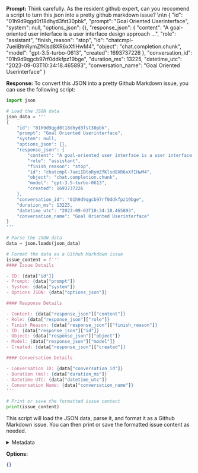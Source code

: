 **Prompt:**
Think carefully. As the resident github expert, can you reccomend a script to turn this json into a pretty github markdown issue? \n\n  {
    "id": "01h9d9qgd0t18dhyd3fst30pbk",
    "prompt": "Goal Oriented Userinterface",
    "system": null,
    "options_json": {},
    "response_json": {
      "content": "A goal-oriented user interface is a user interface design approach ...",
      "role": "assistant",
      "finish_reason": "stop",
      "id": "chatcmpl-7ueiIBtnRymZfKlsd8XR6xXfIHwM4",
      "object": "chat.completion.chunk",
      "model": "gpt-3.5-turbo-0613",
      "created": 1693737226
    },
    "conversation_id": "01h9d9qgcb97rf0ddkfpz19bge",
    "duration_ms": 13225,
    "datetime_utc": "2023-09-03T10:34:18.465893",
    "conversation_name": "Goal Oriented Userinterface"
  }

**Response:**
To convert this JSON into a pretty Github Markdown issue, you can use the following script:

```python
import json

# Load the JSON data
json_data = '''
{
    "id": "01h9d9qgd0t18dhyd3fst30pbk",
    "prompt": "Goal Oriented Userinterface",
    "system": null,
    "options_json": {},
    "response_json": {
        "content": "A goal-oriented user interface is a user interface design approach ...",
        "role": "assistant",
        "finish_reason": "stop",
        "id": "chatcmpl-7ueiIBtnRymZfKlsd8XR6xXfIHwM4",
        "object": "chat.completion.chunk",
        "model": "gpt-3.5-turbo-0613",
        "created": 1693737226
    },
    "conversation_id": "01h9d9qgcb97rf0ddkfpz19bge",
    "duration_ms": 13225,
    "datetime_utc": "2023-09-03T10:34:18.465893",
    "conversation_name": "Goal Oriented Userinterface"
}
'''

# Parse the JSON data
data = json.loads(json_data)

# Format the data as a Github Markdown issue
issue_content = f'''
#### Issue Details

- ID: {data["id"]}
- Prompt: {data["prompt"]}
- System: {data["system"]}
- Options JSON: {data["options_json"]}

#### Response Details

- Content: {data["response_json"]["content"]}
- Role: {data["response_json"]["role"]}
- Finish Reason: {data["response_json"]["finish_reason"]}
- ID: {data["response_json"]["id"]}
- Object: {data["response_json"]["object"]}
- Model: {data["response_json"]["model"]}
- Created: {data["response_json"]["created"]}

#### Conversation Details

- Conversation ID: {data["conversation_id"]}
- Duration (ms): {data["duration_ms"]}
- Datetime UTC: {data["datetime_utc"]}
- Conversation Name: {data["conversation_name"]}
'''

# Print or save the formatted issue content
print(issue_content)
```

This script will load the JSON data, parse it, and format it as a Github Markdown issue. You can then print or save the formatted issue content as needed.

<details><summary>Metadata</summary>

- Duration: 20080 ms
- Datetime: 2023-09-19T21:49:27.182107
- Model: gpt-3.5-turbo-0613

</details>

**Options:**
```json
{}
```

